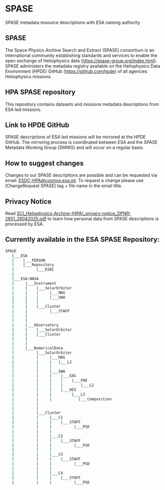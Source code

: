 # SPASE
SPASE metadata resource descriptions with ESA naming authority




## SPASE
The Space Physics Archive Search and Extract (SPASE) consortium is an international community establishing standards and services to enable the open exchange of Heliophysics data (https://spase-group.org/index.html). SPASE administers the metadata registry available on the Heliophysics Data Environment (HPDE) GitHub (https://github.com/hpde) of all agencies Heliophysics missions.

## HPA SPASE repository
This repository contains datasets and missions metadata descriptions from ESA led missions.

## Link to HPDE GitHub
SPASE descriptions of ESA led missions will be mirrored at the HPDE GitHub. The mirroring process is coordinated between ESA and the SPASE Metadata Working Group (SMWG) and will occur on a regular basis.

## How to suggest changes
Changes to our SPASE descriptions are possible and can be requested via email: ESDC-HPA@cosmos.esa.int. To request a change please use [ChangeRequest SPASE] tag + file name in the email title.

## Privacy Notice
Read [SCI_Heliophysics-Archive-(HPA)_privacy-notice_DPNR-2851_28042025.pdf](https://github.com/HPA-ESDC-ESA-INT/SPASE/blob/main/SCI_Heliophysics-Archive-(HPA)_privacy-notice_DPNR-2851_28042025.pdf) to learn how personal data from SPASE descriptions is processed by ESA.

## Currently available in the ESA SPASE Repository:

```bash
SPASE
   |___ESA
   |    |___PERSON
   |    |___Repository
   |          |___ESDC   
   |
   |___ESA-NASA
   |     |___Instrument
   |     |    |___SolarOrbiter
   |     |    |     |___MAG
   |     |    |     |___SWA   
   |     |    |
   |     |    |___Cluster
   |     |          |___STAFF
   |     |
   |     |   
   |     |___Observatory
   |     |    |___SolarOrbiter
   |     |    |___Cluster   
   |     |   
   |     |   
   |     |___NumericalData
   |          |___SolarOrbiter
   |          |     |___MAG
   |          |     |   |___L2
   |          |     |        
   |          |     |___SWA   
   |          |     |    |___EAS
   |          |     |    |    |___PAD
   |          |     |    |        |___L2
   |          |     |    |___HIS
   |          |     |         |___L3
   |          |     |            |___Composition   
   |          |
   |          |
   |          |___Cluster
   |          |     |___C1
   |          |     |    |___STAFF
   |          |     |          |___PSD  
   |          |     |
   |          |     |___C2
   |          |     |    |___STAFF
   |          |     |          |___PSD  
   |          |     |
   |          |     |___C3
   |          |     |    |___STAFF
   |          |     |          |___PSD  
   |          |     |
   |          |     |___C4
   |          |     |    |___STAFF
   |          |     |          |___PSD  
        
  
   
      	

```
